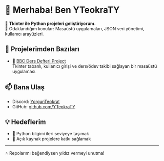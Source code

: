 # 👋 Merhaba! Ben YTeokraTY

📌 **Tkinter ile Python projeleri geliştiriyorum.**  
🎯 Odaklandığım konular: Masaüstü uygulamaları, JSON veri yönetimi, kullanıcı arayüzleri.

## 🚀 Projelerimden Bazıları

- 📘 [BBC Ders Defteri Project](https://github.com/YTeokraTY/BBC-Ders-Defteri-Project)  
  Tkinter tabanlı, kullanıcı girişi ve ders/ödev takibi sağlayan bir masaüstü uygulaması.

## 📫 Bana Ulaş

- Discord: [YorgunTeokrat](https://discord.com/users/yorgun_teokrat)  
- GitHub: [github.com/YTeokraTY](https://github.com/YTeokraTY)

  
## 💡 Hedeflerim

- 🧠 Python bilgimi ileri seviyeye taşımak  
- 🔧 Açık kaynak projelere katkı sağlamak

---

⭐️ Repolarımı beğendiysen yıldız vermeyi unutma!
